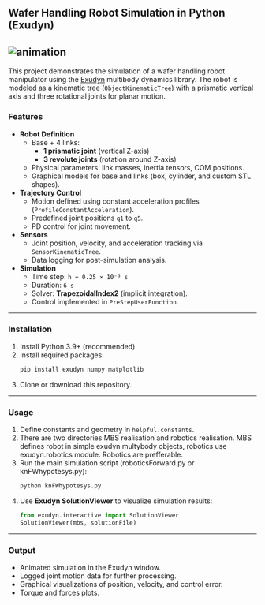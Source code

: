 ## Wafer Handling Robot Simulation in Python (Exudyn)
![animation](https://github.com/user-attachments/assets/1e855364-8909-4ac7-be5f-1b404086c368)
---
This project demonstrates the simulation of a wafer handling robot manipulator using the [Exudyn](https://exudyn.readthedocs.io/) multibody dynamics library.
The robot is modeled as a kinematic tree (`ObjectKinematicTree`) with a prismatic vertical axis and three rotational joints for planar motion.
### **Features**
* **Robot Definition**
  * Base + 4 links:
    * **1 prismatic joint** (vertical Z-axis)
    * **3 revolute joints** (rotation around Z-axis)
  * Physical parameters: link masses, inertia tensors, COM positions.
  * Graphical models for base and links (box, cylinder, and custom STL shapes).
* **Trajectory Control**
  * Motion defined using constant acceleration profiles (`ProfileConstantAcceleration`).
  * Predefined joint positions `q1` to `q5`.
  * PD control for joint movement.
* **Sensors**
  * Joint position, velocity, and acceleration tracking via `SensorKinematicTree`.
  * Data logging for post-simulation analysis.
* **Simulation**
  * Time step: `h = 0.25 × 10⁻³ s`
  * Duration: `6 s`
  * Solver: **TrapezoidalIndex2** (implicit integration).
  * Control implemented in `PreStepUserFunction`.
---
### **Installation**
1. Install Python 3.9+ (recommended).
2. Install required packages:
   ```bash
   pip install exudyn numpy matplotlib
   ```
3. Clone or download this repository.
---
### **Usage**
1. Define constants and geometry in `helpful.constants`.
2. There are two directories MBS realisation and robotics realisation. MBS defines robot in simple exudyn multybody objects, robotics use exudyn.robotics module. Robotics are prefferable.
3. Run the main simulation script (roboticsForward.py or knFWhypotesys.py):
   ```bash
   python knFWhypotesys.py
   ```
3. Use **Exudyn SolutionViewer** to visualize simulation results:
   ```python
   from exudyn.interactive import SolutionViewer
   SolutionViewer(mbs, solutionFile)
   ```
---
### **Output**
* Animated simulation in the Exudyn window.
* Logged joint motion data for further processing.
* Graphical visualizations of position, velocity, and control error.
* Torque and forces plots.
